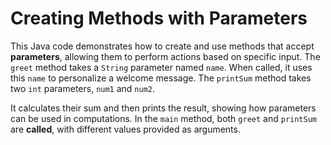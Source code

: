 # Creating Methods with Parameters

This Java code demonstrates how to create and use methods that accept **parameters**, allowing them to perform actions based on specific input. The `greet` method takes a `String` parameter named `name`. When called, it uses this `name` to personalize a welcome message. The `printSum` method takes two `int` parameters, `num1` and `num2`.

It calculates their sum and then prints the result, showing how parameters can be used in computations. In the `main` method, both `greet` and `printSum` are **called**, with different values provided as arguments.
